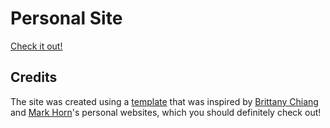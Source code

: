 # Personal Site
[Check it out!](https://www.bradleydettmer.me/)

## Credits
The site was created using a [template](https://github.com/Gage-K/apeiron) that was inspired by [Brittany Chiang](https://brittanychiang.com/) and [Mark Horn](https://markhorn.dev)'s personal websites, which you should definitely check out!

